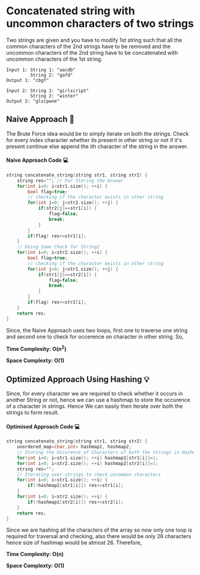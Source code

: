# Concatenated string with uncommon characters of two strings

Two strings are given and you have to modify 1st string such that all the common characters of the 2nd strings have to be removed and the uncommon characters of the 2nd string have to be concatenated with uncommon characters of the 1st string.

```
Input 1: String 1: "aacdb"
         String 2: "gafd"
Output 1: "cbgf"

Input 2: String 1: "girlscript"
         String 2: "winter"
Output 2: "glscpwne"
```

## Naive Approach 🧠

The Brute Force idea would be to simply iterate on both the strings. Check for every index character whether its present in other string or not if it's present continue else append the ith character of the string in the answer. 

#### Naive Approach Code 💻

```c++
string concatenate_string(string str1, string str2) {
    string res=""; // For Storing the Answer 
    for(int i=0; i<str1.size(); ++i) {
        bool flag=true;
        // checking if the character exists in other string
        for(int j=0; j<str2.size(); ++j) {
            if(str2[j]==str1[i]) {
                flag=false;
                break;
            }
        }
        if(flag) res+=str1[i];
    }
    // Doing Same Check for String2 
    for(int i=0; i<str2.size(); ++i) {
        bool flag=true;
        // checking if the character exists in other string
        for(int j=0; j<str1.size(); ++j) {
            if(str1[j]==str2[i]) {
                flag=false;
                break;
            }
        }
        if(flag) res+=str2[i];
    }
    return res;
}
```

Since, the Naive Approach uses two loops, first one to traverse one string and second one to check for occerence on character in other string. So,

**Time Complexity: O(n<sup>2</sup>)**

**Space Complexty: O(1)**

## Optimized Approach Using Hashing 💡 

Since, for every character we are required to check whether it occurs in another String or not, hence we can use a hashmap to store the occurence of a character in strings. Hence We can easily then iterate over both the strings to form result. 

#### Optimised Approach Code 💻 

```c++
string concatenate_string(string str1, string str2) {
    unordered_map<char,int> hashmap1, hashmap2;
    // Storing the Occurence of Characters of both the strings in Hashmaps  
    for(int i=0; i<str1.size(); ++i) hashmap1[str1[i]]=1;
    for(int i=0; i<str2.size(); ++i) hashmap2[str2[i]]=1;
    string res="";
    // Iterating over strings to check uncommon characters
    for(int i=0; i<str1.size(); ++i) {
        if(!hashmap2[str1[i]]) res+=str1[i];
    }
    for(int i=0; i<str2.size(); ++i) {
        if(!hashmap1[str2[i]]) res+=str2[i];
    }
    return res;
}
```
Since we are hashing all the characters of the array so now only one loop is required for traversal and checking, also there would be only 26 characters hence size of hashmap would be atmost 26. Therefore, 

**Time Complexity: O(n)**

**Space Complexty: O(1)**
